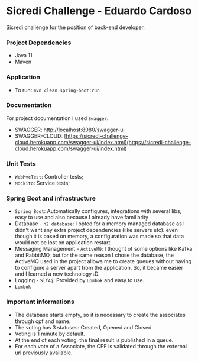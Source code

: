 # Sicredi Challenge - Eduardo Cardoso
Sicredi challenge for the position of back-end developer.

### Project Dependencies
- Java 11
- Maven

### Application
- To run: ``mvn clean spring-boot:run``

### Documentation
For project documentation I used ``Swagger``.

- SWAGGER: [http://localhost:8080/swagger-ui](http://localhost:8080/swagger-ui)
- SWAGGER-CLOUD: [https://sicredi-challenge-cloud.herokuapp.com/swagger-ui/index.html](https://sicredi-challenge-cloud.herokuapp.com/swagger-ui/index.html)

### Unit Tests
- ``WebMvcTest``: Controller tests;
- ``Mockito``: Service tests;

### Spring Boot and infrastructure
- ``Spring Boot``: Automatically configures, integrations with several libs, easy to use and also because I already have familiarity
- Database - ``h2 database``: I opted for a memory managed database as I didn't want any extra project dependencies (like servers etc). even though it is based on memory, a configuration was made so that data would not be lost on application restart.
- Messaging Management - ``ActiveMQ``: I thought of some options like Kafka and RabbitMQ, but for the same reason I chose the database, the ActiveMQ used in the project allows me to create queues without having to configure a server apart from the application. So, it became easier and I learned a new technology :D.
- Logging - ``Slf4j``: Provided by ``Lombok`` and easy to use. 
- ``Lombok``

### Important informations
- The database starts empty, so it is necessary to create the associates through cpf and name.
- The voting has 3 statuses: Created, Opened and Closed.
- Voting is 1 minute by default.
- At the end of each voting, the final result is published in a queue.
- For each vote of a Associate, the CPF is validated through the external url previously available.
